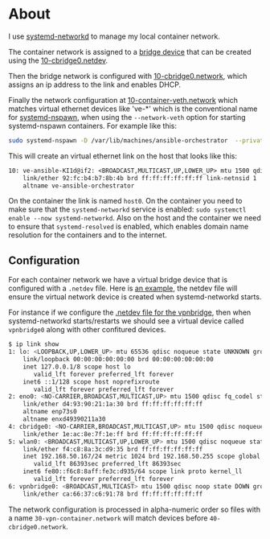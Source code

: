 # About

I use [systemd-networkd](https://wiki.archlinux.org/title/Systemd-networkd) to manage my local container network. 

The container network is assigned to a [bridge device](https://wiki.archlinux.org/title/Network_bridge) that can be created using the [10-cbridge0.netdev](./10-cbridge0.netdev).

Then the bridge network is configured with [10-cbridge0.network](./10-cbridge0.network), which assigns an ip address to the link and enables DHCP.

Finally the network configuration at [10-container-veth.network](./10-container-veth.network) which matches virtual ethernet devices like 've-*' which is the conventional name for [systemd-nspawn](https://wiki.archlinux.org/title/Systemd-nspawn), when using the `--network-veth` option for starting systemd-nspawn containers. For example like this: 

```sh
sudo systemd-nspawn -D /var/lib/machines/ansible-orchestrator  --private-network --network-veth   --boot
```

This will create an virtual ethernet link on the host that looks like this: 

```txt
10: ve-ansible-KI1d@if2: <BROADCAST,MULTICAST,UP,LOWER_UP> mtu 1500 qdisc noqueue master cbridge0 state UP mode DEFAULT group default qlen 1000
    link/ether 92:fc:b4:b7:8b:4b brd ff:ff:ff:ff:ff:ff link-netnsid 1
    altname ve-ansible-orchestrator

```

On the container the link is named `host0`. On the container you need to make sure that the `systemd-networkd` service is enabled: `sudo systemctl enable --now systemd-networkd`. Also on the host and the container we need to ensure that `systemd-resolved` is enabled, which enables domain name resolution for the containers and to the internet.  


## Configuration

For each container network we have a virtual bridge device that is configured with a `.netdev` file. Here is [an example](./40-vpnbridge0.netdev), the netdev file will ensure the virtual network device is created when systemd-networkd starts.

For instance if we configure the [.netdev file for the vpnbridge](./40-vpnbridge0.netdev), then when systemd-networkd starts/restarts we should see a virtual device called `vpnbridge0` along with other confitured devices.

```sh
$ ip link show
1: lo: <LOOPBACK,UP,LOWER_UP> mtu 65536 qdisc noqueue state UNKNOWN group default qlen 1000
    link/loopback 00:00:00:00:00:00 brd 00:00:00:00:00:00
    inet 127.0.0.1/8 scope host lo
       valid_lft forever preferred_lft forever
    inet6 ::1/128 scope host noprefixroute
       valid_lft forever preferred_lft forever
2: eno0: <NO-CARRIER,BROADCAST,MULTICAST,UP> mtu 1500 qdisc fq_codel state DOWN group default qlen 1000
    link/ether d4:93:90:21:1a:30 brd ff:ff:ff:ff:ff:ff
    altname enp73s0
    altname enxd49390211a30
4: cbridge0: <NO-CARRIER,BROADCAST,MULTICAST,UP> mtu 1500 qdisc noqueue state DOWN group default qlen 1000
    link/ether 1e:ac:8e:7f:1e:ff brd ff:ff:ff:ff:ff:ff
5: wlan0: <BROADCAST,MULTICAST,UP,LOWER_UP> mtu 1500 qdisc noqueue state UP group default qlen 1000
    link/ether f4:c8:8a:3c:d9:35 brd ff:ff:ff:ff:ff:ff
    inet 192.168.50.167/24 metric 1024 brd 192.168.50.255 scope global dynamic wlan0
       valid_lft 86393sec preferred_lft 86393sec
    inet6 fe80::f6c8:8aff:fe3c:d935/64 scope link proto kernel_ll
       valid_lft forever preferred_lft forever
6: vpnbridge0: <BROADCAST,MULTICAST> mtu 1500 qdisc noop state DOWN group default qlen 1000
    link/ether ca:66:37:c6:91:78 brd ff:ff:ff:ff:ff:ff

```

The network configuration is processed in alpha-numeric order so files with a name `30-vpn-container.network` will match devices before `40-cbridge0.network`.


